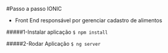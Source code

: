 #Passo a passo IONIC
- Front End responsável por gerenciar cadastro de alimentos

#####1-Instalar aplicação
 `$ npm install`
 
#####2-Rodar Aplicação
`$ ng server`

